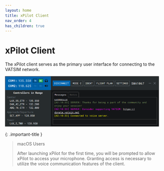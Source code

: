 ```yaml
---
layout: home
title: xPilot Client
nav_order: 4
has_children: true
---
```


# xPilot Client
The xPilot client serves as the primary user interface for connecting to the VATSIM network.

![xPilot Client](/assets/images/Client.png)

{: .important-title }
> macOS Users
>
> After launching xPilot for the first time, you will be prompted to allow xPilot to access your microphone. Granting access is necessary to utilize the voice communication features of the client.